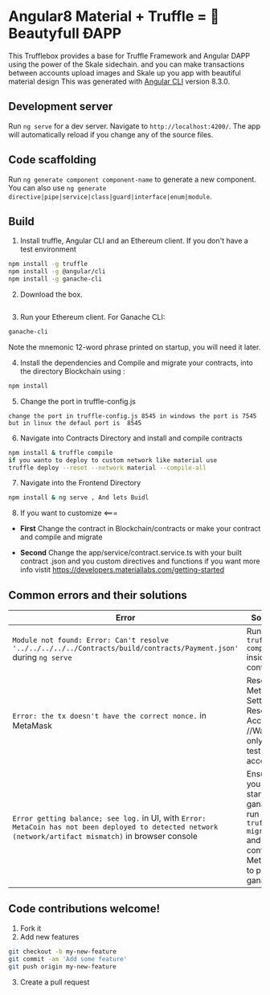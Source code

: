#  Angular8 Material + Truffle = 💓 Beautyfull ÐAPP 
This  Trufflebox provides a base for Truffle Framework and Angular DAPP using the power of the Skale sidechain. and you can make transactions between accounts upload images and Skale up you app with beautiful material design 
This  was generated with [Angular CLI](https://github.com/angular/angular-cli) version 8.3.0.
## Development server

Run `ng serve` for a dev server. Navigate to `http://localhost:4200/`. The app will automatically reload if you change any of the source files.

## Code scaffolding

Run `ng generate component component-name` to generate a new component. You can also use `ng generate directive|pipe|service|class|guard|interface|enum|module`.

## Build

1. Install truffle, Angular CLI and an Ethereum client. If you don't have a test environment 
  ```bash
  npm install -g truffle
  npm install -g @angular/cli
  npm install -g ganache-cli
  ```

2. Download the box.
  ```bash
  ```

3. Run your Ethereum client. For Ganache CLI:
  ```bash
  ganache-cli
  ```
Note the mnemonic 12-word phrase printed on startup, you will need it later.

4. Install the dependencies and Compile and migrate your contracts, into the directory Blockchain using :
  ```bash
  npm install 
  ```
5. Change the port  in truffle-config.js
 ```
 change the port in truffle-config.js 8545 in windows the port is 7545 but in linux the defaul port is  8545
  ```
6. Navigate into Contracts Directory and install and compile contracts
```bash
npm install & truffle compile 
if you wanto to deploy to custom network like material use
truffle deploy --reset --network material --compile-all
```
7. Navigate into the Frontend Directory 
  ```bash
  npm install & ng serve , And lets Buidl 
  ```
8. If you want to customize <===

+ __First__
Change the contract in Blockchain/contracts or make your contract and compile and migrate

+ __Second__
Change the app/service/contract.service.ts with your built contract .json and you custom directives and functions
if you want more info vistit https://developers.materiallabs.com/getting-started
## __Common errors and their solutions__

| Error | Solution |
|-------|----------|
| `Module not found: Error: Can't resolve '../../../../../Contracts/build/contracts/Payment.json'` during `ng serve` | Run `truffle compile` inside contracts|
| `Error: the tx doesn't have the correct nonce.` in MetaMask | Reset MetaMask: Settings -> Reset Account //Warning only with test accounts |
| `Error getting balance; see log.` in UI, with `Error: MetaCoin has not been deployed to detected network (network/artifact mismatch)` in browser console | Ensure you have started ganache, run `truffle migrate` and configured MetaMask to point to ganache | `Error: i cannot see my account or balance` Ensure you are logged in metamask and refresh | If you have a custom rcp in ganache you can change the dir in `src/app/contract/contract.service.ts line21 with your dir `| `Error: [ethjs-rpc] rpc error with payload` in Metamask | You may need update Ganache and restart metamask because some old vesions give 0 gas and the transaction is mark as  underpriced the error givet is errot with payload we recomend use the newest version of ganache cli  |


## Code contributions welcome!

1. Fork it
2. Add new features

```bash
git checkout -b my-new-feature
git commit -am 'Add some feature'
git push origin my-new-feature
```

3. Create a pull request
